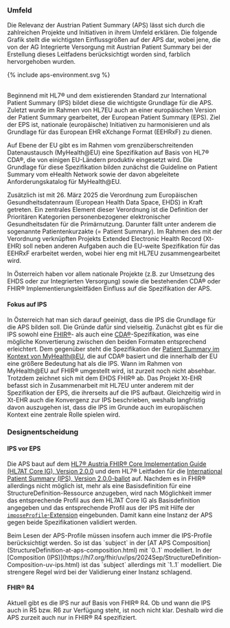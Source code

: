 ### Umfeld

Die Relevanz der Austrian Patient Summary (APS) lässt sich durch die zahlreichen Projekte und Initiativen in ihrem Umfeld erklären. Die folgende Grafik stellt die wichtigsten Einflussgrößen auf der APS dar, wobei jene, die von der AG Integrierte Versorgung mit Austrian Patient Summary bei der Erstellung dieses Leitfadens berücksichtigt worden sind, farblich hervorgehoben wurden.

<div>{% include aps-environment.svg %}</div>
<br clear="all"/>

Beginnend mit HL7® und dem existierenden Standard zur International Patient Summary (IPS) bildet diese die wichtigste Grundlage für die APS. Zuletzt wurde im Rahmen von HL7EU auch an einer europäischen Version der Patient Summary gearbeitet, der European Patient Summary (EPS). Ziel der EPS ist, nationale (europäische) Initiativen zu harmonisieren und als Grundlage für das European EHR eXchange Format (EEHRxF) zu dienen.

Auf Ebene der EU gibt es im Rahmen vom grenzüberschreitenden Datenaustausch (MyHealth@EU) eine Spezifikation auf Basis von HL7® CDA®, die von einigen EU-Ländern produktiv eingesetzt wird. Die Grundlage für diese Spezifikation bilden zunächst die Guideline on Patient Summary vom eHealth Network sowie der davon abgeleitete Anforderungskatalog für MyHealth@EU.

Zusätzlich ist mit 26. März 2025 die Verordnung zum Europäischen Gesundheitsdatenraum (European Health Data Space, EHDS) in Kraft getreten. Ein zentrales Element dieser Verordnung ist die Definition der Prioritären Kategorien personenbezogener elektronischer Gesundheitsdaten für die Primärnutzung. Darunter fällt unter anderem die sogenannte Patientenkurzakte (= Patient Summary). Im Rahmen des mit der Verordnung verknüpften Projekts Extended Electronic Health Record (Xt-EHR) soll neben anderen Aufgaben auch die EU-weite Spezifikation für das EEHRxF erarbeitet werden, wobei hier eng mit HL7EU zusammengearbeitet wird.

In Österreich haben vor allem nationale Projekte (z.B. zur Umsetzung des EHDS oder zur Integrierten Versorgung) sowie die bestehenden CDA® oder FHIR® Implementierungsleitfäden Einfluss auf die Spezifikation der APS.

#### Fokus auf IPS

In Österreich hat man sich darauf geeinigt, dass die IPS die Grundlage für die APS bilden soll. Die Gründe dafür sind vielseitig. Zunächst gibt es für die IPS sowohl eine [FHIR®](https://build.fhir.org/ig/HL7/fhir-ips/index.html)- als auch eine [CDA®](https://art-decor.org/art-decor/decor-project--hl7ips-)-Spezifikation, was eine mögliche Konvertierung zwischen den beiden Formaten entsprechend erleichtert. Dem gegenüber steht die Spezifikation der [Patient Summary im Kontext von MyHealth@EU](https://art-decor.ehdsi.eu/art-decor/decor-templates--epsos-?section=templates&id=1.3.6.1.4.1.12559.11.10.1.3.1.1.3), die auf CDA® basiert und die innerhalb der EU eine größere Bedeutung hat als die IPS. Wann im Rahmen von MyHealth@EU auf FHIR® umgestellt wird, ist zurzeit noch nicht absehbar. Trotzdem zeichnet sich mit dem EHDS FHIR® ab. Das Projekt Xt-EHR befasst sich in Zusammenarbeit mit HL7EU unter anderem mit der Spezifikation der EPS, die ihrerseits auf die IPS aufbaut. Gleichzeitig wird in Xt-EHR auch die Konvergenz zur IPS beschrieben, weshalb langfristig davon auszugehen ist, dass die IPS im Grunde auch im europäischen Kontext eine zentrale Rolle spielen wird.

### Designentscheidung

#### IPS vor EPS

Die APS baut auf dem [HL7® Austria FHIR® Core Implementation Guide (HL7AT Core IG), Version 2.0.0](https://fhir.hl7.at/HL7-AT-FHIR-Core-R5/2.0.0/) und dem HL7® Leitfaden für die [International Patient Summary (IPS), Version 2.0.0-ballot](https://hl7.org/fhir/uv/ips/2024Sep/) auf. Nachdem es in FHIR® allerdings nicht möglich ist, mehr als eine Basisdefinition für eine StructureDefinition-Ressource anzugeben, wird nach Möglichkeit immer das entsprechende Profil aus dem HL7AT Core IG als Basisdefinition angegeben und das entsprechende Profil aus der IPS mit Hilfe der [`imposeProfile`-Extension](http://hl7.org/fhir/StructureDefinition/structuredefinition-imposeProfile) eingebunden. Damit kann eine Instanz der APS gegen beide Spezifikationen validiert werden.

<div class="dragon" markdown="1">
Beim Lesen der APS-Profile müssen insofern auch immer die IPS-Profile berücksichtigt werden. So ist das `subject` in der [AT APS Composition](StructureDefinition-at-aps-composition.html) mit `0..1` modelliert. In der [Composition (IPS)](https://hl7.org/fhir/uv/ips/2024Sep/StructureDefinition-Composition-uv-ips.html) ist das `subject` allerdings mit `1..1` modelliert. Die strengere Regel wird bei der Validierung einer Instanz schlagend.
</div>

#### FHIR® R4

Aktuell gibt es die IPS nur auf Basis von FHIR® R4. Ob und wann die IPS auch in R5 bzw. R6 zur Verfügung steht, ist noch nicht klar. Deshalb wird die APS zurzeit auch nur in FHIR® R4 spezifiziert.